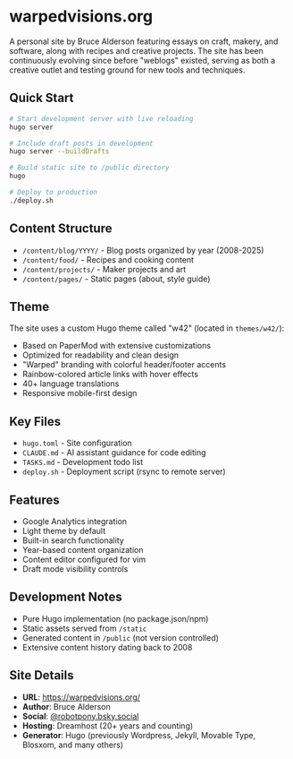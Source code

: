 # warpedvisions.org

A personal site by Bruce Alderson featuring essays on craft, makery, and software, along with recipes and creative projects. The site has been continuously evolving since before "weblogs" existed, serving as both a creative outlet and testing ground for new tools and techniques.

## Quick Start

```bash
# Start development server with live reloading
hugo server

# Include draft posts in development
hugo server --buildDrafts

# Build static site to /public directory
hugo

# Deploy to production
./deploy.sh
```

## Content Structure

- `/content/blog/YYYY/` - Blog posts organized by year (2008-2025)
- `/content/food/` - Recipes and cooking content
- `/content/projects/` - Maker projects and art
- `/content/pages/` - Static pages (about, style guide)

## Theme

The site uses a custom Hugo theme called "w42" (located in `themes/w42/`):
- Based on PaperMod with extensive customizations
- Optimized for readability and clean design
- "Warped" branding with colorful header/footer accents
- Rainbow-colored article links with hover effects
- 40+ language translations
- Responsive mobile-first design

## Key Files

- `hugo.toml` - Site configuration
- `CLAUDE.md` - AI assistant guidance for code editing
- `TASKS.md` - Development todo list
- `deploy.sh` - Deployment script (rsync to remote server)

## Features

- Google Analytics integration
- Light theme by default
- Built-in search functionality
- Year-based content organization
- Content editor configured for vim
- Draft mode visibility controls

## Development Notes

- Pure Hugo implementation (no package.json/npm)
- Static assets served from `/static`
- Generated content in `/public` (not version controlled)
- Extensive content history dating back to 2008

## Site Details

- **URL**: https://warpedvisions.org/
- **Author**: Bruce Alderson
- **Social**: [@robotpony.bsky.social](https://bsky.app/profile/robotpony.bsky.social)
- **Hosting**: Dreamhost (20+ years and counting)
- **Generator**: Hugo (previously Wordpress, Jekyll, Movable Type, Blosxom, and many others)
